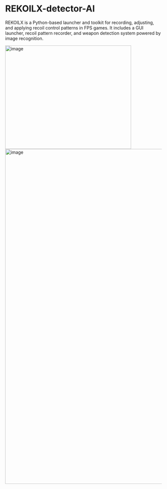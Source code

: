 # REKOILX-detector-AI
REKOILX is a Python-based launcher and toolkit for recording, adjusting, and applying recoil control patterns in FPS games.
It includes a GUI launcher, recoil pattern recorder, and weapon detection system powered by image recognition.




<img width="405" height="332" alt="image" src="https://github.com/user-attachments/assets/4856e5b2-a320-4e2e-8888-25c412e097fa" />
<img width="975" height="1074" alt="image" src="https://github.com/user-attachments/assets/73d06010-3fc9-41d9-8b49-f66065aa510d" />
